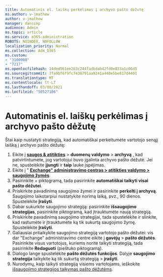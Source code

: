 ```yaml
---
title: Automatinis el. laiškų perkėlimas į archyvo pašto dėžutę
ms.author: v-jmathew
author: v-jmathew
manager: dansimp
audience: Admin
ms.topic: article
ms.service: o365-administration
ROBOTS: NOINDEX, NOFOLLOW
localization_priority: Normal
ms.collection: Adm_O365
ms.custom:
- "3100008"
- "7217"
ms.openlocfilehash: 14ded561ee2b3c244fadbdab42fd0e833a1c66d5
ms.sourcegitcommit: 7fa9bf6f9fc7438791aa9241a440e5be817d4401
ms.translationtype: MT
ms.contentlocale: lt-LT
ms.lasthandoff: 03/08/2021
ms.locfileid: "50527106"
---
```

# <a name="automatically-move-email-messages-to-the-archive-mailbox"></a>Automatinis el. laiškų perkėlimas į archyvo pašto dėžutę

Štai kaip nustatyti strategiją, kad automatiškai perkeltumėte vartotojo senąjį laišką į archyvo pašto dėžutę:

1. Eikite į [**saugos & atitikties**](https://go.microsoft.com/fwlink/p/?linkid=2077143)  >  **duomenų valdymo**  >  **archyvą** , kad patvirtintumėte, jog vartotojui buvo įgalinta archyvo pašto dėžutė. Jei ne, spustelėkite **įjungti** ir **taip** lauke įspėjimas.
2. Eikite į " [**Exchange" administravimo centras > atitikties valdymo > saugojimo žymės**](https://go.microsoft.com/fwlink/?linkid=2059104).
3. Pasirinkite + piktogramą, tada pasirinkite **automatiškai taikyti visai pašto dėžutei**.
4. Priskirkite pavadinimą saugojimo žymei ir pasirinkite **perkelti į archyvą**. Saugojimo laikotarpiui nustatykite norimą laiką, pvz., 90 dienos. Spustelėkite **Įrašyti**.
5. Dabar sukurkite saugojimo strategiją: pasirinkite **išsaugojimo strategijas**, pasirinkite piktogramą, kad įtrauktumėte naują strategiją.
6. Priskirkite pavadinimą saugojimo strategijai, tada spustelėkite ir slinkite, kad rastumėte ir įtrauktumėte ką tik sukurtą saugojimo žymę. Spustelėkite **Įrašyti**.
7. Galiausiai pritaikykite saugojimo strategiją vartotojo pašto dėžutei: vis dar "Exchange" administravimo centre eikite į **gavėjų**  >  **pašto dėžutės**. Pasirinkite visus vartotojus, kuriems norite taikyti strategiją, tada pasirinkite **Redaguoti** (pieštuko piktogramą).
8. Dialogo lange spustelėkite **pašto dėžutės funkcijos**. Dalyje **saugojimo strategija** taikykite ką tik sukurtą strategiją > **įrašyti**.
9. Nurodymų, kaip taikyti strategiją visiems vartotojams, ieškokite [išsaugojimo strategijos taikymas pašto dėžutėms](https://docs.microsoft.com/exchange/security-and-compliance/messaging-records-management/apply-retention-policy).

